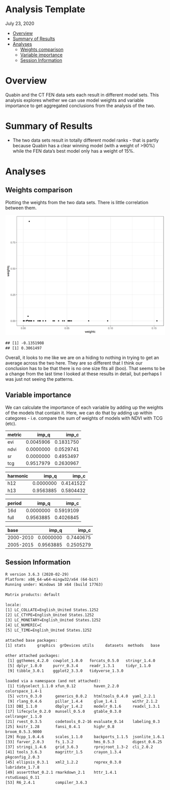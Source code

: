 Analysis Template
================
July 23, 2020

  - [Overview](#overview)
  - [Summary of Results](#summary-of-results)
  - [Analyses](#analyses)
      - [Weights comparison](#weights-comparison)
      - [Variable importance](#variable-importance)
      - [Session Information](#session-information)

# Overview

Quabin and the CT FEN data sets each result in different model sets.
This analysis explores whether we can use model weights and variable
importance to get aggregated conclusions from the analysis of the two.

# Summary of Results

  - The two data sets result in totally different model ranks - that is
    partly because Quabin has a clear winning model (with a weight of
    \>90%) while the FEN data’s best model only has a weight of 15%.

# Analyses

## Weights comparison

Plotting the weights from the two data sets. There is little correlation
between them.

![](AIC_weights_files/figure-gfm/quab_ct17_wtcomp-1.png)<!-- -->

    ## [1] -0.1351908
    ## [1] 0.3061497

Overall, it looks to me like we are on a hiding to nothing in trying to
get an average across the two here. They are so different that I think
our conclusion has to be that there is no one size fits all (boo). That
seems to be a change from the last time I looked at these results in
detail, but perhaps I was just not seeing the patterns.

## Variable importance

We can calculate the importance of each variable by adding up the
weights of the models that contain it. Here, we can do that by adding up
within categores - i.e. compare the sum of weights of models with NDVI
with TCG (etc).

| metric |    imp\_q |    imp\_c |
| :----- | --------: | --------: |
| evi    | 0.0045906 | 0.1831750 |
| ndvi   | 0.0000000 | 0.0529741 |
| sr     | 0.0000000 | 0.4953497 |
| tcg    | 0.9517979 | 0.2630967 |

| harmonic |    imp\_q |    imp\_c |
| :------- | --------: | --------: |
| h12      | 0.0000000 | 0.4141522 |
| h13      | 0.9563885 | 0.5804432 |

| period |    imp\_q |    imp\_c |
| :----- | --------: | --------: |
| 16d    | 0.0000000 | 0.5919109 |
| full   | 0.9563885 | 0.4026845 |

| base      |    imp\_q |    imp\_c |
| :-------- | --------: | --------: |
| 2000-2010 | 0.0000000 | 0.7440675 |
| 2005-2015 | 0.9563885 | 0.2505279 |

## Session Information

``` 
R version 3.6.3 (2020-02-29)
Platform: x86_64-w64-mingw32/x64 (64-bit)
Running under: Windows 10 x64 (build 17763)

Matrix products: default

locale:
[1] LC_COLLATE=English_United States.1252 
[2] LC_CTYPE=English_United States.1252   
[3] LC_MONETARY=English_United States.1252
[4] LC_NUMERIC=C                          
[5] LC_TIME=English_United States.1252    

attached base packages:
[1] stats     graphics  grDevices utils     datasets  methods   base     

other attached packages:
 [1] ggthemes_4.2.0  cowplot_1.0.0   forcats_0.5.0   stringr_1.4.0  
 [5] dplyr_1.0.0     purrr_0.3.4     readr_1.3.1     tidyr_1.1.0    
 [9] tibble_3.0.1    ggplot2_3.3.0   tidyverse_1.3.0

loaded via a namespace (and not attached):
 [1] tidyselect_1.1.0 xfun_0.12        haven_2.2.0      colorspace_1.4-1
 [5] vctrs_0.3.0      generics_0.0.2   htmltools_0.4.0  yaml_2.2.1      
 [9] rlang_0.4.6      pillar_1.4.4     glue_1.4.1       withr_2.1.2     
[13] DBI_1.1.0        dbplyr_1.4.2     modelr_0.1.6     readxl_1.3.1    
[17] lifecycle_0.2.0  munsell_0.5.0    gtable_0.3.0     cellranger_1.1.0
[21] rvest_0.3.5      codetools_0.2-16 evaluate_0.14    labeling_0.3    
[25] knitr_1.28       fansi_0.4.1      highr_0.8        broom_0.5.3.9000
[29] Rcpp_1.0.4.6     scales_1.1.0     backports_1.1.5  jsonlite_1.6.1  
[33] farver_2.0.3     fs_1.3.2         hms_0.5.3        digest_0.6.25   
[37] stringi_1.4.6    grid_3.6.3       rprojroot_1.3-2  cli_2.0.2       
[41] tools_3.6.3      magrittr_1.5     crayon_1.3.4     pkgconfig_2.0.3 
[45] ellipsis_0.3.1   xml2_1.2.2       reprex_0.3.0     lubridate_1.7.8 
[49] assertthat_0.2.1 rmarkdown_2.1    httr_1.4.1       rstudioapi_0.11 
[53] R6_2.4.1         compiler_3.6.3  
```
